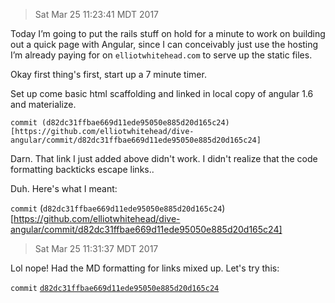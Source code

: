 >Sat Mar 25 11:23:41 MDT 2017

Today I’m going to put the rails stuff on hold for a minute to work on building out a quick page with Angular, since I can conceivably just use the hosting I’m already paying for on `elliotwhitehead.com` to serve up the static files. 

Okay first thing's first, start up a 7 minute timer.

Set up come basic html scaffolding and linked in local copy of angular 1.6 and materialize.

`commit (d82dc31ffbae669d11ede95050e885d20d165c24)[https://github.com/elliotwhitehead/dive-angular/commit/d82dc31ffbae669d11ede95050e885d20d165c24]`

Darn. That link I just added above didn't work. I didn't realize that the code formatting backticks escape links..

Duh. Here's what I meant: 

`commit` (`d82dc31ffbae669d11ede95050e885d20d165c24`)[https://github.com/elliotwhitehead/dive-angular/commit/d82dc31ffbae669d11ede95050e885d20d165c24]

>Sat Mar 25 11:31:37 MDT 2017

Lol nope! Had the MD formatting for links mixed up. Let's try this:

`commit` [`d82dc31ffbae669d11ede95050e885d20d165c24`](https://github.com/elliotwhitehead/dive-angular/commit/d82dc31ffbae669d11ede95050e885d20d165c24)